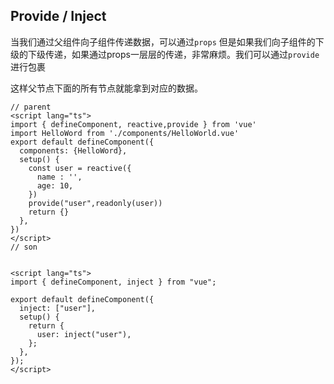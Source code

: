 ## Provide / Inject

当我们通过父组件向子组件传递数据，可以通过`props` 但是如果我们向子组件的下级的下级传递，如果通过props一层层的传递，非常麻烦。我们可以通过`provide`进行包裹

这样父节点下面的所有节点就能拿到对应的数据。

```vue
// parent
<script lang="ts">
import { defineComponent, reactive,provide } from 'vue'
import HelloWord from './components/HelloWorld.vue'
export default defineComponent({
  components: {HelloWord},
  setup() {
    const user = reactive({
      name : '',
      age: 10,
    })
    provide("user",readonly(user))
    return {}
  },
})
</script>
// son


<script lang="ts">
import { defineComponent, inject } from "vue";

export default defineComponent({
  inject: ["user"],
  setup() {
    return {
      user: inject("user"),
    };
  },
});
</script>
```

